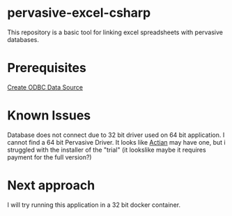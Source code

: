 # pervasive-excel-csharp
This repository is a basic tool for linking excel spreadsheets with pervasive databases. 

# Prerequisites
 [Create ODBC Data Source](http://www.multibyte.net/help-desk/knowledge-base/item/27-setup-odbc-connection-to-sage-peachtree-quantum-2010)

# Known Issues
Database does not connect due to 32 bit driver used on 64 bit application.  I cannot find a 64 bit Pervasive Driver. It looks like [Actian](https://communities.actian.com/s/question/0D53300003r9cHf/when-trying-to-connect-to-odbc-data-source-from-64-bit-excel-get-following-error-message) may have one, but i struggled with the installer of the "trial" (it lookslike maybe it requires payment for the full version?) 

# Next approach
I will try running this application in a 32 bit docker container.